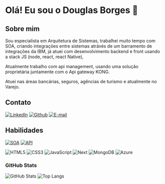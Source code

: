 <h1 align="left">Olá! Eu sou o Douglas Borges 👋</h1>

## Sobre mim

Sou especialista em Arquitetura de Sistemas, trabalhei muito tempo com SOA, criando integrações entre sistemas atrávés de um barramento de integrações da IBM, já atuei com desenvolvimento backend e front usando a stack JS (node, react, react Native), 

Atualmente trabalho com api management, usando uma solução proprietária juntamente com o Api gateway KONG.

Atuei nas áreas bancárias, seguros, agências de turismo e atualmente no Varejo.

## Contato

[![LinkedIn](https://img.shields.io/badge/LinkedIn-0077B5?style=for-the-badge&logo=linkedin&logoColor=white)](https://www.linkedin.com/in/douglas-borges-alves//)
[![Github](https://img.shields.io/badge/Github-000?style=for-the-badge&logo=Github&logoColor=fffff)](https://github.com/Mrdoug)
[![E-mail](https://img.shields.io/badge/-Email-000?style=for-the-badge&logo=microsoft-outlook&logoColor=White)](mailto:contato@labnocode.com)


## Habilidades

[![SOA](https://img.shields.io/badge/SOA-IIB_IBM-blue)](https://www.ibm.com/docs/pt-br/integration-bus/10.0?topic=overview-integration-bus-introduction)
[![API](https://img.shields.io/badge/API_GATEWAY-KONG-green)](https://docs.konghq.com/gateway/latest/)

![HTML5](https://img.shields.io/badge/HTML5-E34F26?style=for-the-badge&logo=html5&logoColor=white)
![CSS3](https://img.shields.io/badge/CSS3-1572B6?style=for-the-badge&logo=css3&logoColor=white)
![JavaScript](https://img.shields.io/badge/JavaScript-F7DF1E?style=for-the-badge&logo=javascript&logoColor=black)
![Next](https://img.shields.io/badge/Next-black?style=for-the-badge&logo=next.js&logoColor=white)
![MongoDB](https://img.shields.io/badge/MongoDB-%234ea94b.svg?style=for-the-badge&logo=mongodb&logoColor=white)
![Azure](https://img.shields.io/badge/Azure-blue?style=for-the-badge&logo=microsoft%20azure&logoColor=blue&labelColor=FFFFFF&link=https%3A%2F%2Fimages.app.goo.gl%2FK7PN1jYJd57x4q7A8)

### GitHub Stats

![GitHub Stats](https://github-readme-stats.vercel.app/api?username=Mrdoug&theme=transparent&bg_color=22272E&border_color=BBBBBB&show_icons=true&icon_color=30A3DC&title_color=E94D5F&text_color=FFF)
![Top Langs](https://github-readme-stats-git-masterrstaa-rickstaa.vercel.app/api/top-langs/?username=Mrdoug&layout=compact&bg_color=22272E&border_color=BBBBBB&title_color=E94D5F&text_color=FFF)
